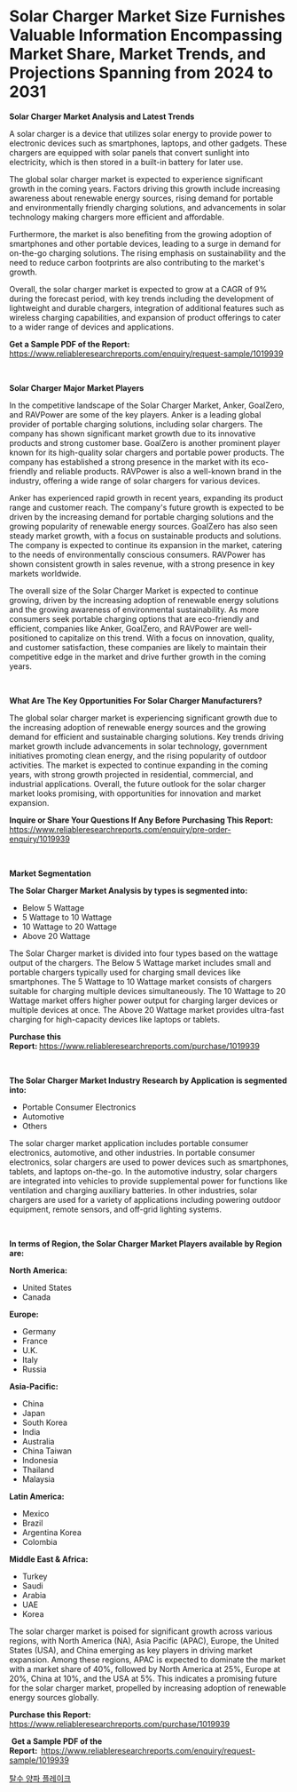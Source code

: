 <p><h1>Solar Charger Market Size Furnishes Valuable Information Encompassing Market Share, Market Trends, and Projections Spanning from 2024 to 2031</h1></p><p><strong>Solar Charger Market Analysis and Latest Trends</strong></p>
<p><p>A solar charger is a device that utilizes solar energy to provide power to electronic devices such as smartphones, laptops, and other gadgets. These chargers are equipped with solar panels that convert sunlight into electricity, which is then stored in a built-in battery for later use.</p><p>The global solar charger market is expected to experience significant growth in the coming years. Factors driving this growth include increasing awareness about renewable energy sources, rising demand for portable and environmentally friendly charging solutions, and advancements in solar technology making chargers more efficient and affordable.</p><p>Furthermore, the market is also benefiting from the growing adoption of smartphones and other portable devices, leading to a surge in demand for on-the-go charging solutions. The rising emphasis on sustainability and the need to reduce carbon footprints are also contributing to the market's growth.</p><p>Overall, the solar charger market is expected to grow at a CAGR of 9% during the forecast period, with key trends including the development of lightweight and durable chargers, integration of additional features such as wireless charging capabilities, and expansion of product offerings to cater to a wider range of devices and applications.</p></p>
<p><strong>Get a Sample PDF of the Report:&nbsp;</strong> <a href="https://www.reliableresearchreports.com/enquiry/request-sample/1019939">https://www.reliableresearchreports.com/enquiry/request-sample/1019939</a></p>
<p>&nbsp;</p>
<p><strong>Solar Charger Major Market Players</strong></p>
<p><p>In the competitive landscape of the Solar Charger Market, Anker, GoalZero, and RAVPower are some of the key players. Anker is a leading global provider of portable charging solutions, including solar chargers. The company has shown significant market growth due to its innovative products and strong customer base. GoalZero is another prominent player known for its high-quality solar chargers and portable power products. The company has established a strong presence in the market with its eco-friendly and reliable products. RAVPower is also a well-known brand in the industry, offering a wide range of solar chargers for various devices.</p><p>Anker has experienced rapid growth in recent years, expanding its product range and customer reach. The company's future growth is expected to be driven by the increasing demand for portable charging solutions and the growing popularity of renewable energy sources. GoalZero has also seen steady market growth, with a focus on sustainable products and solutions. The company is expected to continue its expansion in the market, catering to the needs of environmentally conscious consumers. RAVPower has shown consistent growth in sales revenue, with a strong presence in key markets worldwide.</p><p>The overall size of the Solar Charger Market is expected to continue growing, driven by the increasing adoption of renewable energy solutions and the growing awareness of environmental sustainability. As more consumers seek portable charging options that are eco-friendly and efficient, companies like Anker, GoalZero, and RAVPower are well-positioned to capitalize on this trend. With a focus on innovation, quality, and customer satisfaction, these companies are likely to maintain their competitive edge in the market and drive further growth in the coming years.</p></p>
<p>&nbsp;</p>
<p><strong>What Are The Key Opportunities For Solar Charger Manufacturers?</strong></p>
<p><p>The global solar charger market is experiencing significant growth due to the increasing adoption of renewable energy sources and the growing demand for efficient and sustainable charging solutions. Key trends driving market growth include advancements in solar technology, government initiatives promoting clean energy, and the rising popularity of outdoor activities. The market is expected to continue expanding in the coming years, with strong growth projected in residential, commercial, and industrial applications. Overall, the future outlook for the solar charger market looks promising, with opportunities for innovation and market expansion.</p></p>
<p><strong>Inquire or Share Your Questions If Any Before Purchasing This Report:</strong> <a href="https://www.reliableresearchreports.com/enquiry/pre-order-enquiry/1019939">https://www.reliableresearchreports.com/enquiry/pre-order-enquiry/1019939</a></p>
<p>&nbsp;</p>
<p><strong>Market Segmentation</strong></p>
<p><strong>The Solar Charger Market Analysis by types is segmented into:</strong></p>
<p><ul><li>Below 5 Wattage</li><li>5 Wattage to 10 Wattage</li><li>10 Wattage to 20 Wattage</li><li>Above 20 Wattage</li></ul></p>
<p><p>The Solar Charger market is divided into four types based on the wattage output of the chargers. The Below 5 Wattage market includes small and portable chargers typically used for charging small devices like smartphones. The 5 Wattage to 10 Wattage market consists of chargers suitable for charging multiple devices simultaneously. The 10 Wattage to 20 Wattage market offers higher power output for charging larger devices or multiple devices at once. The Above 20 Wattage market provides ultra-fast charging for high-capacity devices like laptops or tablets.</p></p>
<p><strong>Purchase this Report:&nbsp;</strong><a href="https://www.reliableresearchreports.com/purchase/1019939">https://www.reliableresearchreports.com/purchase/1019939</a></p>
<p>&nbsp;</p>
<p><strong>The Solar Charger Market Industry Research by Application is segmented into:</strong></p>
<p><ul><li>Portable Consumer Electronics</li><li>Automotive</li><li>Others</li></ul></p>
<p><p>The solar charger market application includes portable consumer electronics, automotive, and other industries. In portable consumer electronics, solar chargers are used to power devices such as smartphones, tablets, and laptops on-the-go. In the automotive industry, solar chargers are integrated into vehicles to provide supplemental power for functions like ventilation and charging auxiliary batteries. In other industries, solar chargers are used for a variety of applications including powering outdoor equipment, remote sensors, and off-grid lighting systems.</p></p>
<p>&nbsp;</p>
<p><strong>In terms of Region, the Solar Charger Market Players available by Region are:</strong></p>
<p>
    <p> <strong> North America: </strong>
        <ul>
            <li>United States</li>
            <li>Canada</li>
        </ul>
        </p> 
    <p> <strong> Europe: </strong>
        <ul>
            <li>Germany</li>
            <li>France</li>
            <li>U.K.</li>
            <li>Italy</li>
            <li>Russia</li>
        </ul>
        </p> 
    <p> <strong> Asia-Pacific: </strong>
        <ul>
            <li>China</li>
            <li>Japan</li>
            <li>South Korea</li>
            <li>India</li>
            <li>Australia</li>
            <li>China Taiwan</li>
            <li>Indonesia</li>
            <li>Thailand</li>
            <li>Malaysia</li>
        </ul>
        </p> 
    <p> <strong> Latin America: </strong>
        <ul>
            <li>Mexico</li>
            <li>Brazil</li>
            <li>Argentina Korea</li>
            <li>Colombia</li>
        </ul>
        </p> 
    <p> <strong> Middle East & Africa: </strong>
        <ul>
            <li>Turkey</li>
            <li>Saudi</li>
            <li>Arabia</li>
            <li>UAE</li>
            <li>Korea</li>
        </ul>
    </p>
    </p>
<p><p>The solar charger market is poised for significant growth across various regions, with North America (NA), Asia Pacific (APAC), Europe, the United States (USA), and China emerging as key players in driving market expansion. Among these regions, APAC is expected to dominate the market with a market share of 40%, followed by North America at 25%, Europe at 20%, China at 10%, and the USA at 5%. This indicates a promising future for the solar charger market, propelled by increasing adoption of renewable energy sources globally.</p></p>
<p><strong>Purchase this Report: </strong><a href="https://www.reliableresearchreports.com/purchase/1019939">https://www.reliableresearchreports.com/purchase/1019939</a></p>
<p>&nbsp;<strong>Get a Sample PDF of the Report:&nbsp;&nbsp;</strong><a href="https://www.reliableresearchreports.com/enquiry/request-sample/1019939">https://www.reliableresearchreports.com/enquiry/request-sample/1019939</a></p>
<p><strong></strong></p>
<p><p><a href="https://medium.com/@johnsonlowe2023_38650/%ED%83%88%EC%88%98-%EC%96%91%ED%8C%8C%ED%94%8C%EB%A0%88%EC%9D%B4%ED%81%AC-%EC%8B%9C%EC%9E%A5-%EA%B2%BD%EC%9F%81-%EB%B6%84%EC%84%9D-%EC%8B%9C%EC%9E%A5-%EB%8F%99%ED%96%A5-%EB%B0%8F-2031%EB%85%84%EA%B9%8C%EC%A7%80%EC%9D%98-%EC%98%88%EC%B8%A1-d328808e5fa8">탈수 양파 플레이크</a></p></p>